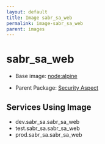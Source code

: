 ```yaml
---
layout: default
title: Image sabr_sa_web
permalink: image-sabr_sa_web
parent: images
---
```

# sabr_sa_web

* Base image:  [node:alpine](image-node:alpine)

* Parent Package: [Security Aspect](package--sabr-sa)


## Services Using Image
* dev.sabr_sa.sabr_sa_web
* test.sabr_sa.sabr_sa_web
* prod.sabr_sa.sabr_sa_web

